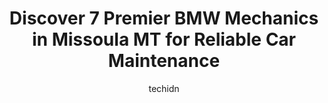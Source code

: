---
layout: ampstory
image: https://images.unsplash.com/photo-1632956557796-6868d5ecc6d2?ixlib=rb-4.0.3&ixid=MnwxMjA3fDB8MHxwaG90by1wYWdlfHx8fGVufDB8fHx8&auto=format&fit=crop&w=640&h=853&q=80
author: techidn
featured: false
description: If youre in need of trustworthy and skilled BMW Mechanic in Missoula MT, USA, youll be pleased to discover the 7 best BMW Mechanic in town. Their expertise and commitment to customer satis
title: Discover 7 Premier BMW Mechanics in Missoula MT for Reliable Car Maintenance
cover:
   title: Discover 7 Premier BMW Mechanics in Missoula MT for Reliable Car Maintenance
   subtitle: Rickpate
   background: https://images.unsplash.com/photo-1632956557796-6868d5ecc6d2?ixlib=rb-4.0.3&ixid=MnwxMjA3fDB8MHxwaG90by1wYWdlfHx8fGVufDB8fHx8&auto=format&fit=crop&w=640&h=853&q=80

pages: 
 - layout: thirds
   top: <h1>#1 Transolution Auto Care Center</h1>
   bottom: "<p>Traveling, when I was experiencing an electrical issue on my 02 Chevy 1500HD the dealership recommended Transolution, called and spoke with Brian. Great service and they </p>"
   background: https://www.knot35.com/toplist/wp-content/uploads/2023/06/best-bmw-mechanic-1-in-missoula-mt-1685837650.jpeg
   backgroundblur: true
 - layout: thirds
   top: <h1>#2 Spartans Tuning</h1>
   bottom: "<p>2420 Benton Ave, Missoula, MT 59801, United States</p>"
   background: https://www.knot35.com/toplist/wp-content/uploads/2023/06/best-bmw-mechanic-2-in-missoula-mt-1685837651.jpeg
   cta:
      link: https://www.knot35.com/toplist/discover-7-premier-bmw-mechanics-in-missoula-mt-for-reliable-car-maintenance/
      text: Discover 7 Premier BMW Mechanics in Missoula MT for Reliable Car Maintenance
 - layout: thirds
   top: <h1>#3 Willys Auto</h1>
   bottom: "<p>721 Mount Ave, Missoula, MT 59801, United States</p>"
   background: https://www.knot35.com/toplist/wp-content/uploads/2023/06/best-bmw-mechanic-3-in-missoula-mt-1685837651.jpeg
   cta:
      link: https://www.knot35.com/toplist/discover-7-premier-bmw-mechanics-in-missoula-mt-for-reliable-car-maintenance/
      text: Discover 7 Premier BMW Mechanics in Missoula MT for Reliable Car Maintenance
 - layout: thirds
   top: <h1>#4 EQ Auto & Diesel</h1>
   bottom: "<p>5115 U.S. Hwy 93 S, Missoula, MT 59804, United States</p>"
   background: https://images.unsplash.com/photo-1533998839656-76f5e4b2bccb?ixlib=rb-4.0.3&ixid=MnwxMjA3fDB8MHxwaG90by1wYWdlfHx8fGVufDB8fHx8&auto=format&fit=crop&w=640&h=853&q=80
   cta:
      link: https://www.knot35.com/toplist/discover-7-premier-bmw-mechanics-in-missoula-mt-for-reliable-car-maintenance/
      text: Discover 7 Premier BMW Mechanics in Missoula MT for Reliable Car Maintenance
 - layout: thirds
   top: <h1>#5 Peak Auto Repair</h1>
   bottom: "<p>825 Cooper St, Missoula, MT 59802, United States</p>"
   background: https://images.unsplash.com/photo-1632260260864-caf7fde5ec36?ixlib=rb-4.0.3&ixid=MnwxMjA3fDB8MHxwaG90by1wYWdlfHx8fGVufDB8fHx8&auto=format&fit=crop&w=640&h=853&q=80
   cta:
      link: https://www.knot35.com/toplist/discover-7-premier-bmw-mechanics-in-missoula-mt-for-reliable-car-maintenance/
      text: Discover 7 Premier BMW Mechanics in Missoula MT for Reliable Car Maintenance
 - layout: thirds
   top: <h1>#6 Unique Automotive Services</h1>
   bottom: "<p>1414 Montana St, Missoula, MT 59801, United States</p>"
   background: https://images.unsplash.com/photo-1541356665065-22676f35dd40?ixlib=rb-4.0.3&ixid=MnwxMjA3fDB8MHxwaG90by1wYWdlfHx8fGVufDB8fHx8&auto=format&fit=crop&w=640&h=853&q=80
   cta:
      link: https://www.knot35.com/toplist/discover-7-premier-bmw-mechanics-in-missoula-mt-for-reliable-car-maintenance/
      text: Discover 7 Premier BMW Mechanics in Missoula MT for Reliable Car Maintenance
 - layout: thirds
   top: <h1>#7 Crawfords Auto & Motorsports</h1>
   bottom: "<p>2504 W Broadway St, Missoula, MT 59808, United States</p>"
   background: https://images.unsplash.com/photo-1561679660-d00ee1e0dc8e?ixlib=rb-4.0.3&ixid=MnwxMjA3fDB8MHxwaG90by1wYWdlfHx8fGVufDB8fHx8&auto=format&fit=crop&w=640&h=853&q=80
   cta:
      link: https://www.knot35.com/toplist/discover-7-premier-bmw-mechanics-in-missoula-mt-for-reliable-car-maintenance/
      text: Discover 7 Premier BMW Mechanics in Missoula MT for Reliable Car Maintenance
 - layout: thirds
   middle: Continue reading...
   background: https://images.unsplash.com/photo-1536745287225-21d689278fd1?ixlib=rb-4.0.3&ixid=MnwxMjA3fDB8MHxwaG90by1wYWdlfHx8fGVufDB8fHx8&auto=format&fit=crop&w=640&h=853&q=80
   cta:
      link: https://www.knot35.com/toplist/discover-7-premier-bmw-mechanics-in-missoula-mt-for-reliable-car-maintenance/
      text: Discover 7 Premier BMW Mechanics in Missoula MT for Reliable Car Maintenance
      
---